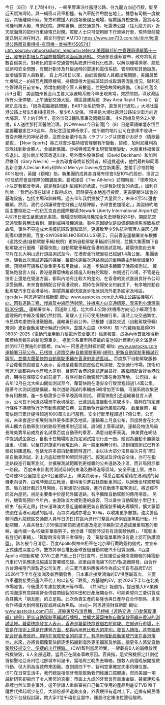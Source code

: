 今日（8日）早上7時44分，一輛吊臂車沿吐露港公路、往九龍方向近行駛，駛至近天賦海灣時，與一輛密斗貨車相撞，有汽車配件甩脫在地上。據悉有司機一度被困，其後離開車廂。警方和救援人員接報後趕至現場，經救護員檢查後，證實兩名司機均無大礙，毋須送院。運輸署稱，因交通意外，吐露港公路（往九龍方向）近天賦海灣的部份行車線現已封閉。駕駛人士只可使用餘下行車線行車，現時車龍龍尾已到元洲仔附近。原文刊登於 AM730 https://www.am730.com.hk/本地/吐露港公路兩貨車相撞-有司機一度被困/558574?utm_source=yahoorss&utm_medium=referral美國聯邦航空管理局連續第十一日，發布針對紐瓦克國際機場的地面延誤通知。 交通部長達菲宣布，政府將耗資數百億美元，對老化的空中交通管制系統進行現代化改造，以解決機場擠塞、航班延誤和安全問題，有關計劃涉及升級過時的雷達和電信系統、管制塔和其他設施，並增加空管人員數量。 自上月28日以來，由於設備和人員都出現問題，美國最繁忙機場之一的紐瓦克國際機場，持續錄得大量航班延誤或取消等混亂情況。聯邦航空管理局日前宣布，將增加機場空管人員數量，並更換故障的設備。（法新社舊金山9日電）    美國加州舊金山主要大眾運輸系統今早出現異常，突然關閉，導致灣區所有火車停駛，上午通勤交通大亂。灣區捷運系統（Bay Area Rapid Transit）官網訊息指出，「因為電腦網路問題，BART全系統暫停，直至另行通知。」大埔吐露港公路上發生5車相撞意外，至少6人受傷。 現場是大埔吐露港公路往沙田方向近大埔滘，早上約11時半，意外涉及3輛私家車及兩輛貨車。 4名司機及另外2人受傷，6人送往那打素醫院治理。[NOWnews今日新聞]今（8）日是華語樂壇永恆巨星鄧麗君逝世30週年，為紀念這位傳奇歌手，她所屬的唱片公司在倉庫中發現一首從未曝光的神祕音源，這首全新遺作名為〈ラブソングは夜霧がお好き（情歌最愛夜...【Now Sports】英乙球會沙福特城管理層有所變動，碧咸、加利尼維利為球隊找到新合夥人，合組新集團。沙福特城去年出現管理層變動，大股東林福榮宣佈退出。這位新加坡富商退出後，另外兩名股東碧咸（David Beckham）和加利尼維利（Gary Neville）一直為球會尋找新投資者，經過挑選後，他們最終聯同兩名新合夥人Declan Kelly和Word Mervyn Davies成立新集團，並接手沙福特城80%股份，英國《鏡報》指，新集團的成員各自擁有球會5至10%的股份，換言之92班依然會是球隊的關鍵股東。碧咸接受《The Athletic》訪問時說：「球隊的大小決定我都會參與，那是我對加利尼維利的承諾，也是我對球會的承諾。」加利仔則說：「我們必須在球場上取得成功，同時要在本地進行投資，更需要關注球會的基礎設施，包括主場和訓練場。過去10年我們投放了大量資金，未來4至5年還會繼續。然而，我們必須讓球會在財務上站穩陣腳，令球會更加穩定。」美國紐約地區主要樞紐之一的紐瓦克自由國際機場(Newark Liberty International Airport)於4月28日發生嚴重通訊事故。機場控制塔與飛機完全失去聯繫約30秒，期間航空交通管制員無法看到、聽到或與飛機通話。事件原因疑似是設備銅線燒焦導致系統故障，事件不只造成大規模航班取消和延誤，更導致至少5名航空管理人員因心理創傷申請休假。百度-SW(09888.HK)(BIDU.US)表示，日前香港運輸署宣布根據《道路交通(自動駕駛車輛)規例》更新自動駕駛車輛試行牌照，並擴大集團旗下自動駕駛出行服務「蘿蔔快跑」自動駕駛車輛在香港的測試區域。蘿蔔快跑自去年12月在北大嶼山進行道路測試至今，在港安全行駛里程已超過1.4萬公里。 集團表示，隨著此次測試道路的擴展，蘿蔔快跑每次道路測試的車輛將由5輛增加至10輛，預期將可讓系統收集更多有用數據，並進一步驗證多輛車早晚高峰測試。 蘿蔔快跑發言人指，香港是蘿蔔快跑首個進入的右舵駕駛、左側通行市場，不管是在技術上還是在營運方面，都與內地有比較大的差別，在香港的測試進展良好令公司深受鼓舞，未來會繼續配合好香港政府，期待在保障安全的前提下，有序地推動自動駕駛汽車在香港落地，期望將蘿蔔快跑逐步拓展到海外更多國家及地區。(gc/da)~ 阿思達克財經新聞 網址: www.aastocks.com北大嶼山公路往機場方向，因有道路工程，慢線及中線同時封閉，往機場方向交通擠塞，青馬到小濠灣需時30分鐘。 運輸署宣布，因道路工程，北大嶼山公路(往機場方向)近小蠔灣污水處理廠的中線及慢線仍然封閉。駕駛人士只可使用快線行車。現時上址交通繁忙。市民請考慮使用港鐵服務。運輸署日前公佈，已根據《道路交通（自動駕駛車輛）規例》更新自動駕駛車輛試行牌照，並擴大百度（9888）旗下的蘿極氪獲得GB 38031-2025《電動汽車用動力蓄電池安全要求》檢測報告，成為內地首批獲得新國標檢測報告的新能源車企。 極氪全系車型所搭載的電池設計標準均完全滿足將於明年7月實施的新國標。(ta/w)~ 阿思達克財經新聞 網址: www.aastocks.com運輸署日前公布，已根據《道路交通(自動駕駛車輛)規例》更新自動駕駛車輛試行牌照，並擴大蘿蔔快跑自動駕駛車輛在香港的測試區域。 百度旗下自動駕駛服務平台蘿蔔快跑發言人表示，香港是蘿蔔快跑首個右軚駕駛、左側通行市場，技術和營運方面都與內地有較大差別，目前在香港的測試進展良好，將繼續配合好香港政府，期待在保障安全的前提下，有序推動自動駕駛汽車在香港落地。 公司指，由去年12月在北大嶼山開始測試至今，蘿蔔快跑在港安全行駛里程超過1.4萬公里，隨著今次測試道路擴展，每次道路測試的車輛由5輛增加至10輛，可讓系統收集更多有用數據，進一步驗證多台車早晚高峰測試。 蘿蔔快跑引述運輸署發言人表示，公司在不同道路場景中表現穩定，已達到高度自動化駕駛水平，能夠在特定運行條件下持續執行所有動態駕駛任務，並自動執行最低風險策略。 截至目前，蘿蔔快跑已累計提供超過1000萬次出行服務，安全行駛里程超過1.7億公里。公司指，未來會逐步拓展到海外更多國家及地區。運輸署上月底公布，百度將會在北大嶼山擴大自動車測試的路段至機場附近區域，設5個上落車試點，運輸及物流局局長陳美寶早前成為首名試乘百度自動車的乘客，滿意自動車表現。 陳美寶在網誌中提到試坐當日，自動車在機場附近指定測試路段行走一圈，她認為自動車無論是讓車、切線，以至在迴旋處均表現出色，與一般車輛無分別。提到相關測試已有多個技術躍進點，包括允許多部自動車同時運行，由以往大部分項目每次只有1至2架自動車測試，到上月底起增至10架同時運行。經測試及評估安全後，亦可在指定路段進行載客測試，並擴展測試範圍到更複雜的公共道路及小區，而非局限於單一路段。 百度未來計劃將測試延伸到東涌及數碼港等區域，安全車速上限，由以往時速30公里提高至50公里或以上。 陳美寶表示，得悉百度希望藉在港測試的契機走向世界，由現時測試左軚車，至稍後引進右軚自動車測試，以適應全球駕駛場景。局方就計劃於6月開始，在東涌部分路段，進行自動車不載客測試，將途經不同區內屋苑，初期主要集中於屋苑外圍道路，有序擴闊自動駕駛的應用場景。 另外，機管局預計今年內，由港珠澳大橋到港的旅客，可以乘坐自動駕駛小型巴士，經由「航天走廊」往來港珠澳大最近運輸署更新自動駕駛車輛先導牌照，擴大蘿蔔快跑在香港可測試的區域，而每次測試亦增至 10 輛，以收集更多數據。油尖警區聯同西九龍總區交通部人員昨日(9日)在區內進行打擊區內違例泊車黑點行動。行動期間，人員共發出1,059張定額罰款通知書及拖走10輛對交通造成嚴重阻塞的車輛，並拘捕一名49歲非華裔男子，他涉嫌「駕駛時沒有有效駕駛執照」、「駕駛未有登記的車輛」、「駕駛時沒有第三者保險」及「駕駛電單車時沒有戴上認可防護頭盔」。該名被今日消息，百度Apollo與神州租車在北京舉行戰略簽約儀式，並宣布正式達成深度合作。雙方將聯合推出全球首個自動駕駛汽車租賃服務。#百度Apollo #自動駕駛 (CW)三菱汽車上日(7日)宣布，已就接受台灣鴻海開發的純電動汽車(EV)供應達成協議並簽署備忘錄。該車由鴻海旗下的EV製造商開發，由合作方台灣裕隆汽車製造公司生產，向三菱汽車供應後將作為該公司自有品牌EV於2026年下半年在澳洲及新西蘭發售。日本車企接受鴻海的EV供應屬首次。 三菱汽車還將接受日產汽車代工的以新版「聆風」為基礎的EV，於2026下半年在北美市場發售。今後還將考慮投放澳洲等市場。 《共同社》報道指，提出擴大EV業務的鴻海還有意與經營合併磋商破裂的本田和日產展開合作，可能希望向三菱供貨成為其擴大「朋友圈」的立足點。此次負責生產的裕隆也與日產存在合作關係，未來合作將擴大到何種程度或將成為焦點。(da/j)~ 阿思達克財經新聞 網址: www.aastocks.com日前，運輸署發布消息稱，已根據《道路交通（自動駕駛車輛）規例》更新自動駕駛車輛試行牌照，並擴大蘿蔔快跑自動駕駛車輛在香港的測試區域。蘿蔔快跑發言人表示，香港是蘿蔔快跑首個右舵駕駛、左側通行市場，不管是在技術上還是在運營方面，都與內地有比較大的差別。發言人續指，將會繼續配合好香港政府，期待在保障安全的前提下，有序地推動自動駕駛汽車在香港落地，未來，亦將會把蘿蔔快跑逐步拓展到海外更多國家及地區，讓更多人感受自動駕駛技術安全、便捷的出行體驗。 (CW)智利當局證實，一架載有6人的醫療救護飛機墜毀，6人全部遇難，當局正在調查事故原因。官員指，這架飛機原定計劃從首都聖地亞哥飛往北部城市阿里卡，當地周三晚失去聯絡。搜救人員當晚展開搜救行動，但大雨為搜救帶來困難。直到周四下午，智利空軍確定失事飛機位置。 (ST)在日常生活中，我們總是相信牙膏能幫助我們維護口腔健康，然而美國一項最新研究卻揭示了令人驚愕的真相：市面上九成的牙膏含有毒重金屬，甚至連知名品牌也無法置身事外。這不禁讓人重新審視自己每天使用的產品到底安TVB 喺千禧世代捧起唔少花旦，大部份都係選美出身，外表梗係有返咁上下。近排有網民喺社交平台發起討論，問大家2位千禧花旦當中，鍾嘉欣定陳法拉邊個靚啲。